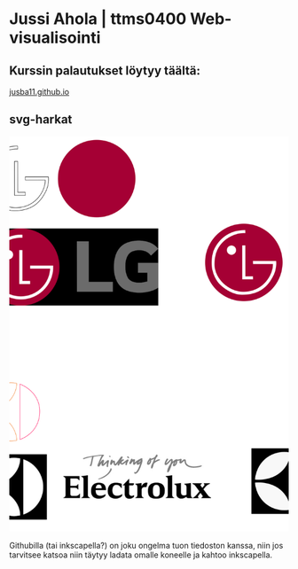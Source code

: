 # Jussi Ahola | ttms0400 Web-visualisointi

## Kurssin palautukset löytyy täältä:
[jusba11.github.io](https://jusba11.github.io)

## svg-harkat
![alt text](https://github.com/JAMK-IT-STUDENT/ttms0400-web-visualisointi-yhteinen-harjoitus-Jusba11/blob/master/logoharkka.svg)

Githubilla (tai inkscapella?) on joku ongelma tuon tiedoston kanssa, niin jos tarvitsee katsoa niin täytyy ladata omalle koneelle ja kahtoo inkscapella.
